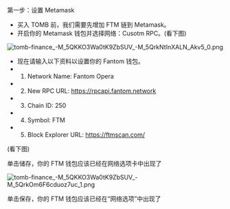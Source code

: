 第一步：设置 Metamask

- 买入 TOMB 前，我们需要先增加 FTM 链到 Metamask。
- 开启你的 Metamask 钱包并选择网络：Cusotm RPC。(看下图)

![tomb-finance_-M_5QKKO3Wa0tK9ZbSUV_-M_5QrkNtInXALN_Akv5_0.png](https://gblobscdn.gitbook.com/assets%2Ftomb-finance%2F-M_5QKKO3Wa0tK9ZbSUV%2F-M_5QrkNtInXALN_Akv5%2F0.png?alt=media)

- 现在请输入以下资料以设置你的 Fantom 钱包。
- 1. Network Name: Fantom Opera
- 2. New RPC URL: https://rpcapi.fantom.network
- 3. Chain ID: 250
- 4. Symbol: FTM
- 5. Block Explorer URL: https://ftmscan.com/

(看下图)

单击储存，你的 FTM 钱包应该已经在网络选项卡中出现了

![tomb-finance_-M_5QKKO3Wa0tK9ZbSUV_-M_5QrkOm6F6cduoz7uc_1.png](https://gblobscdn.gitbook.com/assets%2Ftomb-finance%2F-M_5QKKO3Wa0tK9ZbSUV%2F-M_5QrkOm6F6cduoz7uc%2F1.png?alt=media)

单击保存，你的 FTM 钱包应该已经在“网络选项”中出现了
